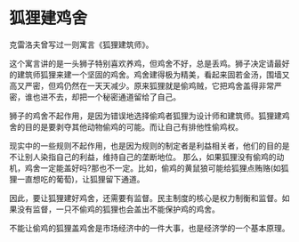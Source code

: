 # 狐狸建鸡舍

克雷洛夫曾写过一则寓言《狐狸建筑师》。 

这个寓言讲的是一头狮子特别喜欢养鸡，但鸡舍不好，总是丢鸡。狮子决定请最好的建筑师狐狸来建一个坚固的鸡舍。鸡舍建得极为精美，看起来固若金汤，围墙又高又严密，但鸡仍然在一天天减少。原来狐狸就是偷鸡贼，它把鸡舍盖得非常严密，谁也进不去，却把一个秘密通道留给了自己。 

狮子的鸡舍不起作用，是因为错误地选择偷鸡者狐狸为设计师和建筑师。狐狸建鸡舍的目的是要剥夺其他动物偷鸡的可能。而让自己有排他性偷鸡权。 

现实中的一些规则不起作用，也是因为规则的制定者是利益相关者，他们的目的是不让别人染指自己的利益，维持自己的垄断地位。 
那么，如果狐狸没有偷鸡的动机，鸡舍一定能盖好吗?那也不一定。比如，偷鸡的黄鼠狼可能给狐狸点贿赂(如狐狸一直想吃的葡萄)，让狐狸留下通道。 

因此，要让狐狸建好鸡舍，还需要有监督。民主制度的核心是权力制衡和监督。如果没有监督，一只不偷鸡的狐狸也会盖出不能保护鸡的鸡舍。 

 不能让偷鸡的狐狸盖鸡舍是市场经济中的一件大事，也是经济学的一个基本原理。
 